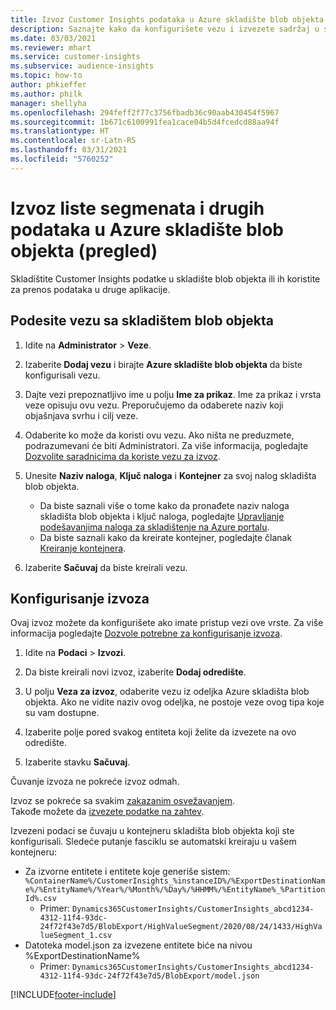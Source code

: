 ```yaml
---
title: Izvoz Customer Insights podataka u Azure skladište blob objekta
description: Saznajte kako da konfigurišete vezu i izvezete sadržaj u skladište blob objekta.
ms.date: 03/03/2021
ms.reviewer: mhart
ms.service: customer-insights
ms.subservice: audience-insights
ms.topic: how-to
author: phkieffer
ms.author: philk
manager: shellyha
ms.openlocfilehash: 294feff2f77c3756fbadb36c90aab430454f5967
ms.sourcegitcommit: 1b671c6100991fea1cace04b5d4fcedcd88aa94f
ms.translationtype: HT
ms.contentlocale: sr-Latn-RS
ms.lasthandoff: 03/31/2021
ms.locfileid: "5760252"
---
```

# <a name="export-segment-list-and-other-data-to-azure-blob-storage-preview"></a>Izvoz liste segmenata i drugih podataka u Azure skladište blob objekta (pregled)

Skladištite Customer Insights podatke u skladište blob objekta ili ih koristite za prenos podataka u druge aplikacije.

## <a name="set-up-the-connection-to-blob-storage"></a>Podesite vezu sa skladištem blob objekta

1. Idite na **Administrator** > **Veze**.

1. Izaberite **Dodaj vezu** i birajte **Azure skladište blob objekta** da biste konfigurisali vezu.

1. Dajte vezi prepoznatljivo ime u polju **Ime za prikaz**. Ime za prikaz i vrsta veze opisuju ovu vezu. Preporučujemo da odaberete naziv koji objašnjava svrhu i cilj veze.

1. Odaberite ko može da koristi ovu vezu. Ako ništa ne preduzmete, podrazumevani će biti Administratori. Za više informacija, pogledajte [Dozvolite saradnicima da koriste vezu za izvoz](connections.md#allow-contributors-to-use-a-connection-for-exports).

1. Unesite **Naziv naloga**, **Ključ naloga** i **Kontejner** za svoj nalog skladišta blob objekta.
    - Da biste saznali više o tome kako da pronađete naziv naloga skladišta blob objekta i ključ naloga, pogledajte [Upravljanje podešavanjima naloga za skladištenje na Azure portalu](/azure/storage/common/storage-account-manage).
    - Da biste saznali kako da kreirate kontejner, pogledajte članak [Kreiranje kontejnera](/azure/storage/blobs/storage-quickstart-blobs-portal#create-a-container).

1. Izaberite **Sačuvaj** da biste kreirali vezu. 

## <a name="configure-an-export"></a>Konfigurisanje izvoza

Ovaj izvoz možete da konfigurišete ako imate pristup vezi ove vrste. Za više informacija pogledajte [Dozvole potrebne za konfigurisanje izvoza](export-destinations.md#set-up-a-new-export).

1. Idite na **Podaci** > **Izvozi**.

1. Da biste kreirali novi izvoz, izaberite **Dodaj odredište**.

1. U polju **Veza za izvoz**, odaberite vezu iz odeljka Azure skladišta blob objekta. Ako ne vidite naziv ovog odeljka, ne postoje veze ovog tipa koje su vam dostupne.

1. Izaberite polje pored svakog entiteta koji želite da izvezete na ovo odredište.

1. Izaberite stavku **Sačuvaj**.

Čuvanje izvoza ne pokreće izvoz odmah.

Izvoz se pokreće sa svakim [zakazanim osvežavanjem](system.md#schedule-tab).     
Takođe možete da [izvezete podatke na zahtev](export-destinations.md#run-exports-on-demand). 

Izvezeni podaci se čuvaju u kontejneru skladišta blob objekta koji ste konfigurisali. Sledeće putanje fasciklu se automatski kreiraju u vašem kontejneru:

- Za izvorne entitete i entitete koje generiše sistem: `%ContainerName%/CustomerInsights_%instanceID%/%ExportDestinationName%/%EntityName%/%Year%/%Month%/%Day%/%HHMM%/%EntityName%_%PartitionId%.csv`
  - Primer: `Dynamics365CustomerInsights/CustomerInsights_abcd1234-4312-11f4-93dc-24f72f43e7d5/BlobExport/HighValueSegment/2020/08/24/1433/HighValueSegment_1.csv`
- Datoteka model.json za izvezene entitete biće na nivou %ExportDestinationName%
  - Primer: `Dynamics365CustomerInsights/CustomerInsights_abcd1234-4312-11f4-93dc-24f72f43e7d5/BlobExport/model.json`

[!INCLUDE[footer-include](../includes/footer-banner.md)]
